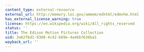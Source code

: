 ```yaml
---
content_type: external-resource
external_url: http://memory.loc.gov/ammem/edhtml/edmvhm.html
has_external_license_warning: true
license: https://en.wikipedia.org/wiki/All_rights_reserved
status: ''
title: The Edison Motion Pictures Collection
uid: 3a62fbd1-9308-4c42-b69e-4a46b7636ba1
wayback_url: ''
---
```

